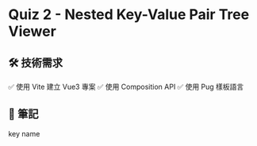 # Quiz 2 - Nested Key-Value Pair Tree Viewer

## 🛠 技術需求
✅ 使用 Vite 建立 Vue3 專案
✅ 使用 Composition API
✅ 使用 Pug 樣板語言

## 📝 筆記




key name